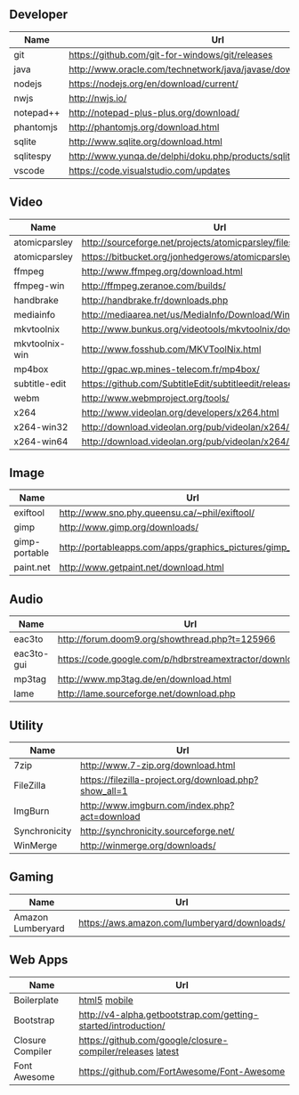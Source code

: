 
## Developer
Name          | Url                                                                | Version
----          | ---                                                                | ---
git           | https://github.com/git-for-windows/git/releases                    | 2.11.0
java          | http://www.oracle.com/technetwork/java/javase/downloads/index.html | 8u111
nodejs        | https://nodejs.org/en/download/current/                            | 7.2.0
nwjs          | http://nwjs.io/                                                    | 0.13.3
notepad++     | http://notepad-plus-plus.org/download/                             | 6.9.1
phantomjs     | http://phantomjs.org/download.html                                 | 2.1.1
sqlite        | http://www.sqlite.org/download.html                                | 3.15.2
sqlitespy     | http://www.yunqa.de/delphi/doku.php/products/sqlitespy/index       | 1.9.11
vscode        | https://code.visualstudio.com/updates                              | 1.7.1

## Video
Name           | Url                                                                | Version
----           | ---                                                                | ---
atomicparsley  | http://sourceforge.net/projects/atomicparsley/files/atomicparsley/ | 0.9.0
atomicparsley  | https://bitbucket.org/jonhedgerows/atomicparsley/downloads         | 0.9.6
ffmpeg         | http://www.ffmpeg.org/download.html                                | 3.2.1
ffmpeg-win     | http://ffmpeg.zeranoe.com/builds/                                  | 
handbrake      | http://handbrake.fr/downloads.php                                  | 0.10.5
mediainfo      | http://mediaarea.net/us/MediaInfo/Download/Windows                 | 0.7.91
mkvtoolnix     | http://www.bunkus.org/videotools/mkvtoolnix/downloads.html         | 9.6.0
mkvtoolnix-win | http://www.fosshub.com/MKVToolNix.html                             | 9.6.0
mp4box         | http://gpac.wp.mines-telecom.fr/mp4box/                            | 0.5.2
subtitle-edit  | https://github.com/SubtitleEdit/subtitleedit/releases              | 3.5.0
webm           | http://www.webmproject.org/tools/                                  | 
x264           | http://www.videolan.org/developers/x264.html                       | 
x264-win32     | http://download.videolan.org/pub/videolan/x264/binaries/win32/     | 
x264-win64     | http://download.videolan.org/pub/videolan/x264/binaries/win64/     | 

## Image
Name          | Url                                                                | Version
----          | ---                                                                | ---
exiftool      | http://www.sno.phy.queensu.ca/~phil/exiftool/                      | 10.36
gimp          | http://www.gimp.org/downloads/                                     | 2.8.18
gimp-portable | http://portableapps.com/apps/graphics_pictures/gimp_portable       | 2.8.18
paint.net     | http://www.getpaint.net/download.html                              | 4.0.12

## Audio
Name       | Url                                                          | Version
---        | ---                                                          | ---
eac3to     | http://forum.doom9.org/showthread.php?t=125966               | 3.31
eac3to-gui | https://code.google.com/p/hdbrstreamextractor/downloads/list | 0.8
mp3tag     | http://www.mp3tag.de/en/download.html                        | 2.80
lame       | http://lame.sourceforge.net/download.php                     | 3.99

## Utility
Name          | Url
----          | ---
7zip          | http://www.7-zip.org/download.html                     | 16.04
FileZilla     | https://filezilla-project.org/download.php?show_all=1  | 3.22.2
ImgBurn       | http://www.imgburn.com/index.php?act=download          | 2.5.8.0
Synchronicity | http://synchronicity.sourceforge.net/                  | 6.0
WinMerge      | http://winmerge.org/downloads/                         | 2.14.0

## Gaming
Name              | Url
----              | ---
Amazon Lumberyard | https://aws.amazon.com/lumberyard/downloads/

## Web Apps
Name             | Url
----             | ---
Boilerplate      | [html5](http://html5boilerplate.com) [mobile](http://html5boilerplate.com/mobile)
Bootstrap        | http://v4-alpha.getbootstrap.com/getting-started/introduction/
Closure Compiler | https://github.com/google/closure-compiler/releases [latest](http://dl.google.com/closure-compiler/compiler-latest.zip)
Font Awesome     | https://github.com/FortAwesome/Font-Awesome

